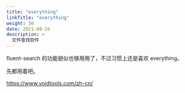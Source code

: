 ```yaml
---
title: "everything"
linkTitle: "everything"
weight: 30
date: 2021-08-26
description: >
  文件查找软件
---
```


fluent-search 的功能貌似也够用用了，不过习惯上还是喜欢 everything。

先都用着吧。

https://www.voidtools.com/zh-cn/



